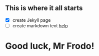 ## This is where it all starts
- [x] create Jekyll page
- [ ] create markdown text
[help](https://marketplace.visualstudio.com/items?itemName=ginfuru.vscode-jekyll-snippets)

# Good luck, Mr Frodo!